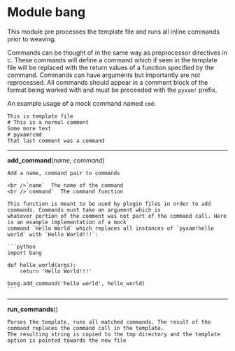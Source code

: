 
# Module bang

This module pre processes the template file and runs all inline commands prior to weaving.

Commands can be thought of in the same way as preprocessor directives in c. These commands will define a command which
if seen in the template file will be replaced with the return values of a function specified by the command. Commands
can have arguments but importantly are not reprocessed. All commands should appear in a comment block of the format
being worked with and must be preceeded with the `pyxam!` prefix.

An example usage of a mock command named `cmd`:

```
This is template file
# This is a normal comment
Some more text
# pyxam!cmd
That last comment was a command
```

***
**add_command**(*name, command*)


    
    Add a name, command pair to commands

    <br />`name`  The name of the command
    <br />`command`  The command function

    This function is meant to be used by plugin files in order to add commands. Commands must take an argument which is
    whatever portion of the comment was not part of the command call. Here is an example implementation of a mock
    command `Hello World` which replaces all instances of `pyxam!hello world` with `Hello World!!!`:

    ```python
    import bang

    def hello_world(args):
        return 'Hello World!!!'

    bang.add_command('hello world', hello_world)
    ```
    
***
**run_commands**()

    
    Parses the template, runs all matched commands. The result of the command replaces the command call in the template.
    The resulting string is copied to the tmp directory and the template option is pointed towards the new file
    